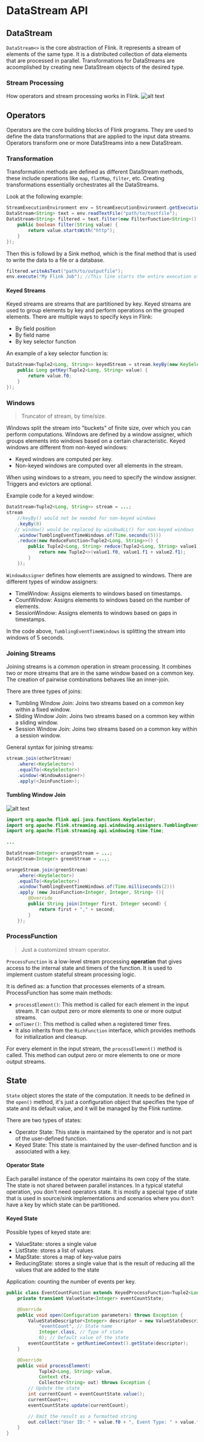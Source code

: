 # DataStream API
## DataStream
`DataStream<>` is the core abstraction of Flink. It represents a stream of elements of the same type. It is a distributed collection of data elements that are processed in parallel. Transformations for DataStreams are acoomplished by creating new DataStream objects of the desired type.
### Stream Processing
How operators and stream processing works in Flink.
![alt text](./figures/image-3.png)

## Operators
Operators are the core building blocks of Flink programs. They are used to define the data transformations that are applied to the input data streams.
Operators transform one or more DataStreams into a new DataStream.

### Transformation
Transformation methods are defined as different DataStream methods, these include operations like `map`, `flatMap`, `filter`, etc. Creating transformations essentially orchestrates all the DataStreams.

Look at the following example:
```java
StreamExecutionEnvironment env = StreamExecutionEnvironment.getExecutionEnvironment();
DataStream<String> text = env.readTextFile("path/to/textfile");
DataStream<String> filtered = text.filter(new FilterFunction<String>() {
    public boolean filter(String value) {
        return value.startsWith("http");
    }
});
```
Then this is followd by a Sink method, which is the final method that is used to write the data to a file or a database. 

```java
filtered.writeAsText("path/to/outputfile");
env.execute("My Flink Job"); //This line starts the entire execution of the job. 
```

#### Keyed Streams
Keyed streams are streams that are partitioned by key. Keyed streams are used to group elements by key and perform operations on the grouped elements.
There are multiple ways to specify keys in Flink:
- By field position
- By field name
- By key selector function

An example of a key selector function is:
```java
DataStream<Tuple2<Long, String>> keyedStream = stream.keyBy(new KeySelector<Tuple2<Long, String>, Long>() {
    public Long getKey(Tuple2<Long, String> value) {
        return value.f0;
    }
});
```

### Windows
> Truncator of stream, by time/size. 

Windows split the stream into "buckets" of finite size, over which you can perform computations. Windows are defined by a window assigner, which groups elements into windows based on a certain characteristic. 
Keyed windows are different from non-keyed windows:
- Keyed windows are computed per key.
- Non-keyed windows are computed over all elements in the stream.

When using windows to a stream, you need to specify the window assigner. Triggers and evictors are optional. 

Example code for a keyed window:
```java
DataStream<Tuple2<Long, String>> stream = ...;
stream
    //keyBy() would not be needed for non-keyed windows
    .keyBy(0) 
   // window() would be replaced by windowALL() for non-keyed windows
    .window(TumblingEventTimeWindows.of(Time.seconds(5)))
    .reduce(new ReduceFunction<Tuple2<Long, String>>() {
        public Tuple2<Long, String> reduce(Tuple2<Long, String> value1, Tuple2<Long, String> value2) {
            return new Tuple2<>(value1.f0, value1.f1 + value2.f1);
        }
    });
```

`WindowAssigner` defines how elements are assigned to windows. There are different types of window assigners:
- TimeWindow: Assigns elements to windows based on timestamps.
- CountWindow: Assigns elements to windows based on the number of elements.
- SessionWindow: Assigns elements to windows based on gaps in timestamps.

In the code above, `TumblingEventTimeWindows` is splitting the stream into windows of 5 seconds.

### Joining Streams
Joining streams is a common operation in stream processing. It combines two or more streams that are in the same window based on a common key.
The creation of pairwise combinations behaves like an inner-join. 

There are three types of joins:
- Tumbling Window Join: Joins two streams based on a common key within a fixed window.
- Sliding Window Join: Joins two streams based on a common key within a sliding window.
- Session Window Join: Joins two streams based on a common key within a session window.

General syntax for joining streams:
```java
stream.join(otherStream)
    .where(<KeySelector>)
    .equalTo(<KeySelector>)
    .window(<WindowAssigner>)
    .apply(<JoinFunction>);
```

#### Tumbling Window Join
![alt text](./figures/image-2.png)
    
```java
import org.apache.flink.api.java.functions.KeySelector;
import org.apache.flink.streaming.api.windowing.assigners.TumblingEventTimeWindows;
import org.apache.flink.streaming.api.windowing.time.Time;
 
...

DataStream<Integer> orangeStream = ...;
DataStream<Integer> greenStream = ...;

orangeStream.join(greenStream)
    .where(<KeySelector>)
    .equalTo(<KeySelector>)
    .window(TumblingEventTimeWindows.of(Time.milliseconds(2)))
    .apply (new JoinFunction<Integer, Integer, String> (){
        @Override
        public String join(Integer first, Integer second) {
            return first + "," + second;
        }
    });
```


### ProcessFunction
> Just a customized stream operator.

`ProcessFunction` is a low-level stream processing **operation** that gives access to the internal state and timers of the function. It is used to implement custom stateful stream processing logic.

It is defined as: a function that processes elements of a stream. 
ProcessFunction has some main methods:
- `processElement()`: This method is called for each element in the input stream. It can output zero or more elements to one or more output streams.
- `onTimer()`: This method is called when a registered timer fires.
- It also inherits from the `RichFunction` interface, which provides methods for initialization and cleanup.

For every element in the input stream, the `processElement()` method is called. This method can output zero or more elements to one or more output streams. 

## State
`State` object stores the state of the computation. It needs to be defined in the `open()` method, it's just a configuration object that specifies the type of state and its default value, and it will be managed by the Flink runtime. 

There are two types of states:
- Operator State: This state is maintained by the operator and is not part of the user-defined function.
- Keyed State: This state is maintained by the user-defined function and is associated with a key.
#### Operator State
Each parallel instance of the operator maintains its own copy of the state. The state is not shared between parallel instances. In a typical stateful operation, you don't need operators state. It is mostly a special type of state that is used in source/sink implementations and scenarios where you don't have a key by which state can be partitioned. 

#### Keyed State
Possible types of keyed state are:
- ValueState: stores a single value
- ListState: stores a list of values
- MapState: stores a map of key-value pairs
- ReducingState: stores a single value that is the result of reducing all the values that are added to the state

Application: counting the number of events per key. 

```java
public class EventCountFunction extends KeyedProcessFunction<Tuple2<Long, String>, Tuple2<Long, String>, String> {
    private transient ValueState<Integer> eventCountState;

    @Override
    public void open(Configuration parameters) throws Exception {
        ValueStateDescriptor<Integer> descriptor = new ValueStateDescriptor<>(
            "eventCount", // State name
            Integer.class, // Type of state
            0); // Default value of the state
        eventCountState = getRuntimeContext().getState(descriptor);
    }

    @Override
    public void processElement(
            Tuple2<Long, String> value,
            Context ctx,
            Collector<String> out) throws Exception {
        // Update the state
        int currentCount = eventCountState.value();
        currentCount++;
        eventCountState.update(currentCount);

        // Emit the result as a formatted string
        out.collect("User ID: " + value.f0 + ", Event Type: " + value.f1 + ", Count: " + currentCount);
    }
}

```